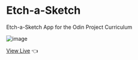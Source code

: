 # Etch-a-Sketch
Etch-a-Sketch App for the Odin Project Curriculum

![image](https://github.com/JoeyCorbett/Etch-a-Sketch/assets/134228957/03064935-6e10-4e19-8f23-c0cfe42e12d8)

[View Live](https://joeycorbett.github.io/Etch-a-Sketch/) 👈
